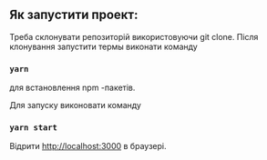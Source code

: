 ## Як запустити проект:

Треба склонувати репозиторій використовуючи git clone.
Після клонування запустити термы виконати команду

### `yarn`  

для встановлення npm -пакетів.


Для запуску  виконовати команду 

### `yarn start `

Відрити  [http://localhost:3000](http://localhost:3000) в браузері.
